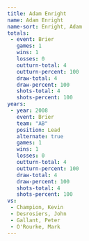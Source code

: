 ```yaml
---
title: Adam Enright
name: Adam Enright
name-sort: Enright, Adam
totals:
 - event: Brier
   games: 1
   wins: 1
   losses: 0
   outturn-total: 4
   outturn-percent: 100
   draw-total: 4
   draw-percent: 100
   shots-total: 4
   shots-percent: 100
years:
 - year: 2008
   event: Brier
   team: "AB"
   position: Lead
   alternate: true
   games: 1
   wins: 1
   losses: 0
   outturn-total: 4
   outturn-percent: 100
   draw-total: 4
   draw-percent: 100
   shots-total: 4
   shots-percent: 100
vs:
 - Champion, Kevin
 - Desrosiers, John
 - Gallant, Peter
 - O'Rourke, Mark
---
```

